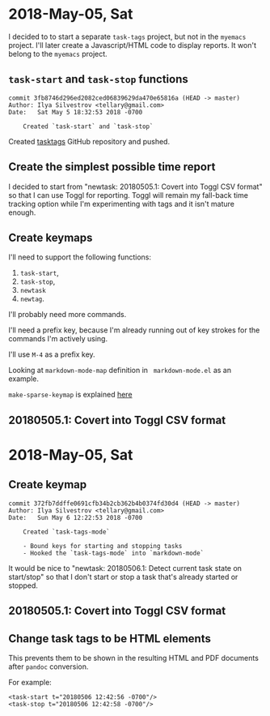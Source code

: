 # 2018-May-05, Sat

I decided to to start a separate `task-tags` project,
but not in the `myemacs` project.
I'll later create a Javascript/HTML code to display reports.
It won't belong to the `myemacs` project.

## `task-start` and `task-stop` functions

```
commit 3fb8746d296ed2082ced06839629da470e65816a (HEAD -> master)
Author: Ilya Silvestrov <tellary@gmail.com>
Date:   Sat May 5 18:32:53 2018 -0700

    Created `task-start` and `task-stop`
```

Created [tasktags](https://github.com/tellary/tasktags)
GitHub repository and pushed.

## Create the simplest possible time report

I decided to start from
"newtask: 20180505.1: Covert into Toggl CSV format"
so that I can use Toggl for reporting.
Toggl will remain my fall-back time
tracking option while I'm experimenting with tags
and it isn't mature enough.

## Create keymaps

I'll need to support the following functions:

1. `task-start`,
2. `task-stop`,
3. `newtask`
4. `newtag`.

I'll probably need more commands.

I'll need a prefix key, because I'm already running out
of key strokes for the commands I'm actively using.

I'll use `M-4` as a prefix key.

Looking at `markdown-mode-map` definition in ` markdown-mode.el`
as an example.

`make-sparse-keymap` is explained
[here](https://www.gnu.org/software/emacs/manual/html_node/elisp/Creating-Keymaps.html#Creating-Keymaps)

## 20180505.1: Covert into Toggl CSV format

# 2018-May-05, Sat

## Create keymap

```
commit 372fb7ddffe0691cfb34b2cb362b4b0374fd30d4 (HEAD -> master)
Author: Ilya Silvestrov <tellary@gmail.com>
Date:   Sun May 6 12:22:53 2018 -0700

    Created `task-tags-mode`
    
    - Bound keys for starting and stopping tasks
    - Hooked the `task-tags-mode` into `markdown-mode`
```

It would be nice to 
"newtask: 20180506.1: Detect current task state on start/stop"
so that I don't start or stop a task that's already
started or stopped.

## 20180505.1: Covert into Toggl CSV format

## Change task tags to be HTML elements

This prevents them to be shown in the resulting
HTML and PDF documents after `pandoc` conversion.

For example:

```
<task-start t="20180506 12:42:56 -0700"/>
<task-stop t="20180506 12:42:58 -0700"/>
```
